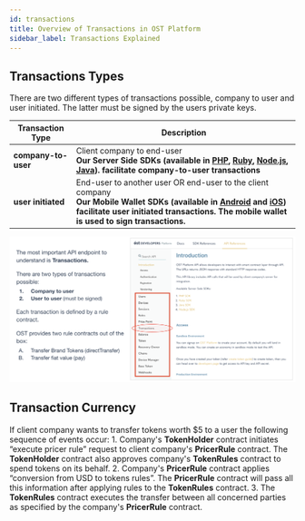 ```yaml
---
id: transactions
title: Overview of Transactions in OST Platform
sidebar_label: Transactions Explained
---
```


## Transactions Types
There are two different types of transactions possible, company to user and user initiated. The latter must be signed by the users private keys.

| Transaction Type | Description |
|---|---|
| **company-to-user** | Client company to end-user<br>**Our Server Side SDKs (available in [PHP](/platform/docs/sdk/server-side-sdks/php/), [Ruby](/platform/docs/sdk/server-side-sdks/ruby/), [Node.js](/platform/docs/sdk/server-side-sdks/nodejs/), [Java](/platform/docs/sdk/server-side-sdks/java/)). facilitate company-to-user transactions** |
| **user initiated** | End-user to another user OR end-user to the client company <br> **Our Mobile Wallet SDKs (available in [Android](/platform/docs/mobile-wallet-sdks/android/) and [iOS](/platform/docs/mobile-wallet-sdks/iOS/)) facilitate user initiated transactions. The mobile wallet is used to sign transactions.** |

![TransactionsExplained1]( /platform/docs/assets/transactions_explained_1.png)

## Transaction Currency
If client company wants to transfer tokens worth $5 to a user the following sequence of events occur:
	1. Company's **TokenHolder** contract initiates “execute pricer rule” request to client company's **PricerRule** contract. The **TokenHolder** contract also approves company's **TokenRules** contract to spend tokens on its behalf.
	2. Company's **PricerRule** contract applies “conversion from USD to tokens rules”. The **PricerRule** contract will pass all this information after applying rules to the **TokenRules** contract.
	3. The **TokenRules** contract executes the transfer between all concerned parties as specified by the company's **PricerRule** contract.

